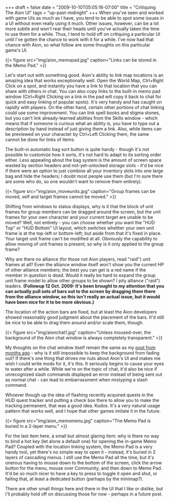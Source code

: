 +++
draft = false
date = "2009-10-10T05:05:16-07:00"
title = "Critiquing The Aion UI"
tags = "up-past-midnight"
+++
When you've seen and worked with game UIs as much as I have, you tend to be able to spot some issues in a UI without even really using it much. Other issues, however, can be a lot more subtle and won't rear their heads until you've actually taken the time to use them for a while. Thus, I tend to hold off on critiquing a particular UI until I've gotten the chance to work with it for a while. I've now had that chance with Aion, so what follow are some thoughts on this particular game's UI.

{{< figure src="img/aion_memopad.jpg" caption="Links can be stored in the Memo Pad." >}}

Let's start out with something good. Aion's ability to link map locations is an amazing idea that works exceptionally well. Open the World Map, Ctrl+Right Click on a spot, and instantly you have a link to that location that you can share with others in chat. You can also copy links to the built-in memo pad window (Ctrl+Right Clicking on a link in the pad will copy it back to chat for quick and easy linking of popular spots). It's very handy and has caught on rapidly with players. On the other hand, certain other portions of chat linking could use some improvement. You can link spell books and stigma stones, but you can't link already-learned abilities from the Skills window - which means that if someone is curious what an ability is, you have to type out a description by hand instead of just giving them a link. Also, while items can be previewed on your character by Ctrl+Left Clicking them, the same cannot be done for links of items.

The built-in automatic bag sort button is quite handy - though it's not possible to customize how it sorts, it's not hard to adapt to its sorting order either. Less appealing about the bag system is the amount of screen space wasted by section headers and not-yet-unlocked storage slots - it'd be nice if there were an option to just combine all your inventory slots into one large bag and hide the headers; I doubt most people use them (but I'm sure there are some who do, so one wouldn't want to remove them entirely).

{{< figure src="img/aion_moveunits.jpg" caption="Group frames can be moved, self and target frames cannot be moved." >}}

Shifting from windows to status displays, why is it that the block of unit frames for group members can be dragged around the screen, but the unit frames for your own character and your current target are unable to be moved? Well, not entirely - you can choose whether you want the "HUD Top" or "HUD Bottom" UI layout, which switches whether your own unit frame is at the top-left or bottom-left; but aside from that it's fixed in place. Your target unit frame can't be modified at all. Obviously the capability to allow moving of unit frames is present, so why is it only applied to the group frame?

Why are there no alliance (for those not Aion players, read "raid") unit frames at all? Even the alliance window itself won't show you the current HP of other alliance members; the best you can get is a red name if the member in question is dead. Would it really be hard to expand the group unit frame model to allow other groups to be shown? I pity alliance ("raid") leaders. <strong>(Followup 12 Oct. 2009: It's been brought to my attention that you can actually pull sets of bars out to the screen by dragging them there from the alliance window, so this isn't really an actual issue, but it would have been nice for it to be more obvious.)</strong>

The location of the action bars are fixed, but at least the Aion developers showed reasonably good judgment about the placement of the bars. It'd still be nice to be able to drag them around and/or scale them, though.

{{< figure src="img/aionchat1.jpg" caption="Unless moused-over, the background of the Aion chat window is always completely transparent." >}}

My thoughts on the chat window itself remain the same as my <a href="/2009/08/the-visual-element-of-mmo-interfaces/">post from months ago</a> - why is it still impossible to keep the background from fading out? If there's one thing that drives me nuts about Aion's UI and makes me wish I could write mods for it, it's this. It seriously begins to cause your eyes to water after a while. While we're on the topic of chat, it'd also be nice if unrecognized slash commands displayed an error instead of being sent out as normal chat - can lead to embarrassment when mistyping a slash command.

Whoever though up the idea of flashing recently acquired quests in the HUD quest tracker and putting a check box there to allow you to make the tracking permanent, that was a good idea. Kudos. It's a very natural usage pattern that works well, and I hope that other games imitate it in the future.

{{< figure src="img/aion_memomenu.jpg" caption="The Memo Pad is buried in a 2-layer menu." >}}

For the last item here, a small but almost glaring item: why is there no way to bind a hot key (let alone a default one) for opening the in-game Memo Pad? Coupled with the location linking system, the Memo Pad is a very handy tool, yet there's no simple way to open it - instead, it's buried in 2 layers of cascading menus. I still use the Memo Pad all the time, but it's onerous having to mouse down to the bottom of the screen, click the arrow button for the menu, mouse over Community, and then down to Memo Pad. It'd be so much nicer to have a key to press to toggle it open and shut, or failing that, at least a dedicated button (perhaps by the minimap?).

There are other small things here and there in the UI that I like or dislike, but I'll probably hold off on discussing those for now - perhaps in a future post.
